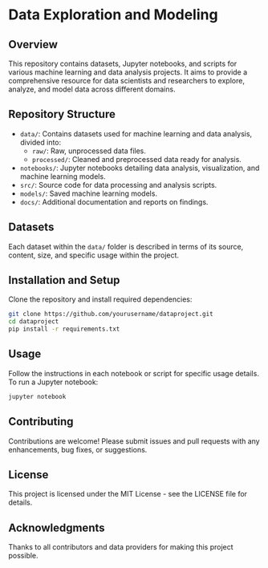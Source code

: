 # Data Exploration and Modeling

## Overview
This repository contains datasets, Jupyter notebooks, and scripts for various machine learning and data analysis projects. It aims to provide a comprehensive resource for data scientists and researchers to explore, analyze, and model data across different domains.

## Repository Structure
- `data/`: Contains datasets used for machine learning and data analysis, divided into:
  - `raw/`: Raw, unprocessed data files.
  - `processed/`: Cleaned and preprocessed data ready for analysis.
- `notebooks/`: Jupyter notebooks detailing data analysis, visualization, and machine learning models.
- `src/`: Source code for data processing and analysis scripts.
- `models/`: Saved machine learning models.
- `docs/`: Additional documentation and reports on findings.

## Datasets
Each dataset within the `data/` folder is described in terms of its source, content, size, and specific usage within the project. 

## Installation and Setup
Clone the repository and install required dependencies:
```bash
git clone https://github.com/yourusername/dataproject.git
cd dataproject
pip install -r requirements.txt
```

## Usage
Follow the instructions in each notebook or script for specific usage details. To run a Jupyter notebook:
```bash
jupyter notebook
```

## Contributing
Contributions are welcome! Please submit issues and pull requests with any enhancements, bug fixes, or suggestions.

## License
This project is licensed under the MIT License - see the LICENSE file for details.

## Acknowledgments
Thanks to all contributors and data providers for making this project possible.
